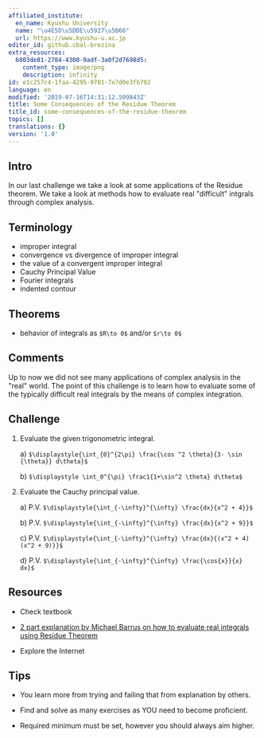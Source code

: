 ```yaml
---
affiliated_institute:
  en_name: Kyushu University
  name: "\u4E5D\u5DDE\u5927\u5B66"
  url: https://www.kyushu-u.ac.jp
editor_id: github.cbal-brezina
extra_resources:
  6803de81-2784-4300-9adf-3a0f2d7698d5:
    content_type: image/png
    description: infinity
id: e1c257c4-1faa-4295-9701-7e7d0e3fb702
language: en
modified: '2019-07-16T14:31:12.509843Z'
title: Some Consequences of the Residue Theorem
title_id: some-consequences-of-the-residue-theorem
topics: []
translations: {}
version: '1.0'
---
```


## Intro

In our last challenge we take a look at some applications of the Residue theorem. We take a look at methods how to evaluate real "difficult" intgrals through complex analysis. 


## Terminology

- improper integral
- convergence vs divergence of improper integral
- the value of a convergent improper integral
- Cauchy Principal Value
- Fourier integrals
- indented contour




## Theorems

- behavior of integrals as `$R\to 0$` and/or `$r\to 0$` 


## Comments

Up to now we did not see many applications of complex analysis in the "real" world. The point of this challenge is to learn how to evaluate some of the typically difficult real integrals by the means of complex integration. 



## Challenge

1. Evaluate the given trigonometric integral.

    a) `$\displaystyle{\int_{0}^{2\pi} \frac{\cos ^2 \theta}{3- \sin {\theta}} d\theta}$`
    
    b) `$\displaystyle \int_0^{\pi} \frac1{1+\sin^2 \theta} d\theta$`

2. Evaluate the Cauchy principal value.

    a) P.V. `$\displaystyle{\int_{-\infty}^{\infty} \frac{dx}{x^2 + 4}}$`
    
    b) P.V. `$\displaystyle{\int_{-\infty}^{\infty} \frac{dx}{x^2 + 9}}$`
    
    c) P.V. `$\displaystyle{\int_{-\infty}^{\infty} \frac{dx}{(x^2 + 4)(x^2 + 9)}}$`
    
    d) P.V. `$\displaystyle{\int_{-\infty}^{\infty} \frac{\cos{x}}{x} dx}$`

## Resources

- Check textbook

- [2 part explanation by Michael Barrus on how to evaluate real integrals using Residue Theorem](https://youtu.be/z03usEpsHRU)




- Explore the Internet

## Tips


- You learn more from trying and failing that from  explanation by others.

- Find and solve as many exercises as YOU need to become proficient.

- Required minimum must be set, however you should always aim higher.

